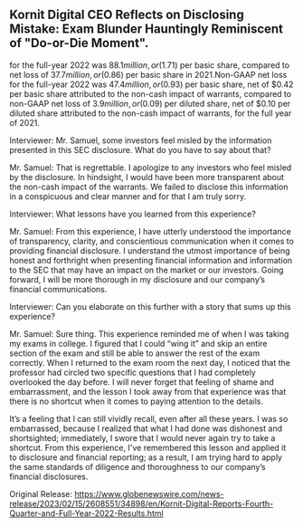 ## Kornit Digital CEO Reflects on Disclosing Mistake: Exam Blunder Hauntingly Reminiscent of "Do-or-Die Moment".
 for the full-year 2022 was $88.1 million, or ($1.71) per basic share, compared to net loss of $37.7 million, or ($0.86) per basic share in 2021.Non-GAAP net loss for the full-year 2022 was $47.4 million, or ($0.93) per basic share, net of $0.42 per basic share attributed to the non-cash impact of warrants, compared to non-GAAP net loss of $3.9 million, or ($0.09) per diluted share, net of $0.10 per diluted share attributed to the non-cash impact of warrants, for the full year of 2021.

Interviewer: Mr. Samuel, some investors feel misled by the information presented in this SEC disclosure. What do you have to say about that? 

Mr. Samuel: That is regrettable. I apologize to any investors who feel misled by the disclosure. In hindsight, I would have been more transparent about the non-cash impact of the warrants. We failed to disclose this information in a conspicuous and clear manner and for that I am truly sorry. 

Interviewer: What lessons have you learned from this experience? 

Mr. Samuel: From this experience, I have utterly understood the importance of transparency, clarity, and conscientious communication when it comes to providing financial disclosure. I understand the utmost importance of being honest and forthright when presenting financial information and information to the SEC that may have an impact on the market or our investors. Going forward, I will be more thorough in my disclosure and our company’s financial communications. 

Interviewer: Can you elaborate on this further with a story that sums up this experience? 

Mr. Samuel: Sure thing. This experience reminded me of when I was taking my exams in college. I figured that I could “wing it” and skip an entire section of the exam and still be able to answer the rest of the exam correctly. When I returned to the exam room the next day, I noticed that the professor had circled two specific questions that I had completely overlooked the day before. I will never forget that feeling of shame and embarrassment, and the lesson I took away from that experience was that there is no shortcut when it comes to paying attention to the details. 

It’s a feeling that I can still vividly recall, even after all these years. I was so embarrassed, because I realized that what I had done was dishonest and shortsighted; immediately, I swore that I would never again try to take a shortcut. From this experience, I've remembered this lesson and applied it to disclosure and financial reporting; as a result, I am trying hard to apply the same standards of diligence and thoroughness to our company’s financial disclosures. 




Original Release: https://www.globenewswire.com/news-release/2023/02/15/2608551/34898/en/Kornit-Digital-Reports-Fourth-Quarter-and-Full-Year-2022-Results.html